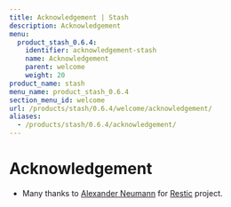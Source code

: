 ```yaml
---
title: Acknowledgement | Stash
description: Acknowledgement
menu:
  product_stash_0.6.4:
    identifier: acknowledgement-stash
    name: Acknowledgement
    parent: welcome
    weight: 20
product_name: stash
menu_name: product_stash_0.6.4
section_menu_id: welcome
url: /products/stash/0.6.4/welcome/acknowledgement/
aliases:
  - /products/stash/0.6.4/acknowledgement/
---
```


# Acknowledgement
 - Many thanks to [Alexander Neumann](https://github.com/fd0) for [Restic](https://restic.net) project.

